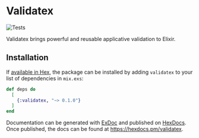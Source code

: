 # Validatex

![Tests](https://github.com/smoes/validatex/actions/workflows/main.yaml/badge.svg)

Validatex brings powerful and reusable applicative validation to Elixir.


## Installation

If [available in Hex](https://hex.pm/docs/publish), the package can be installed
by adding `validatex` to your list of dependencies in `mix.exs`:

```elixir
def deps do
  [
    {:validatex, "~> 0.1.0"}
  ]
end
```

Documentation can be generated with [ExDoc](https://github.com/elixir-lang/ex_doc)
and published on [HexDocs](https://hexdocs.pm). Once published, the docs can
be found at <https://hexdocs.pm/validatex>.

